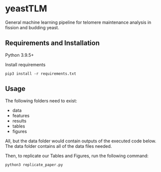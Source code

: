 # yeastTLM
General machine learning pipeline for telomere maintenance analysis in fission and budding yeast.

## Requirements and Installation
Python 3.9.5+

Install requirements
```
pip3 install -r requirements.txt
```

## Usage
The following folders need to exist: 

- data 
- features
- results
- tables
- figures

All, but the data folder would contain outputs of the executed code below. The data folder contains all of the data files needed.

Then, to replicate our Tables and Figures, run the following command:
```
python3 replicate_paper.py
```
